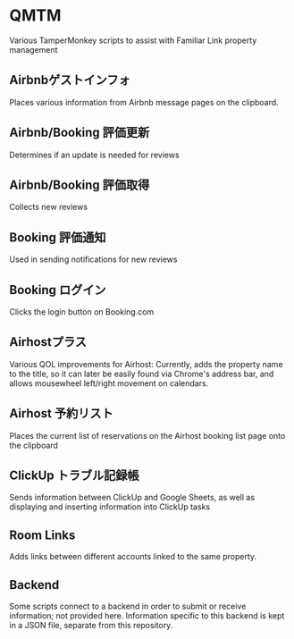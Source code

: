 # QMTM
Various TamperMonkey scripts to assist with Familiar Link property management

## Airbnbゲストインフォ
Places various information from Airbnb message pages on the clipboard.

## Airbnb/Booking 評価更新
Determines if an update is needed for reviews

## Airbnb/Booking 評価取得
Collects new reviews

## Booking 評価通知
Used in sending notifications for new reviews

## Booking ログイン
Clicks the login button on Booking.com

## Airhostプラス
Various QOL improvements for Airhost: Currently, adds the property name to the title,
so it can later be easily found via Chrome's address bar, and allows mousewheel left/right movement on calendars.

## Airhost 予約リスト
Places the current list of reservations on the Airhost booking list page onto the clipboard

## ClickUp トラブル記録帳
Sends information between ClickUp and Google Sheets, as well as displaying and inserting information into ClickUp tasks

## Room Links
Adds links between different accounts linked to the same property.

## Backend
Some scripts connect to a backend in order to submit or receive information; not provided here.
Information specific to this backend is kept in a JSON file, separate from this repository.
